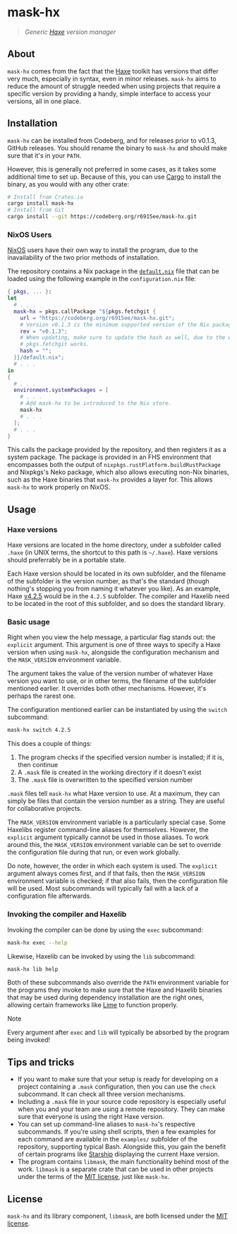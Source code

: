 # mask-hx

> *Generic [Haxe](https://haxe.org) version manager*

## About

`mask-hx` comes from the fact that the [Haxe](https://haxe.org) toolkit
has versions that differ very much, especially in syntax, even in minor
releases.  `mask-hx` aims to reduce the amount of struggle needed when
using projects that require a specific version by providing a handy, simple
interface to access your versions, all in one place.

## Installation

`mask-hx` can be installed from Codeberg, and for releases prior to v0.1.3,
GitHub releases. You should rename the binary to `mask-hx` and should make
sure that it's in your `PATH`.

However, this is generally not preferred in some cases, as it takes some
additional time to set up. Because of this, you can use
[Cargo](https://crates.io) to install the binary, as you would with any
other crate:

```sh
# Install from Crates.io
cargo install mask-hx
# Install from Git
cargo install --git https://codeberg.org/r6915ee/mask-hx.git
```

### NixOS Users

[NixOS](https://nixos.org/) users have their own way to install the program,
due to the inavailability of the two prior methods of installation.

The repository contains a Nix package in the [`default.nix`](./default.nix)
file that can be loaded using the following example in the `configuration.nix`
file:

```nix
{ pkgs, ... }:
let
  # . . .
  mask-hx = pkgs.callPackage "${pkgs.fetchgit {
    url = "https://codeberg.org/r6915ee/mask-hx.git";
    # Version v0.1.3 is the minimum supported version of the Nix package.
    rev = "v0.1.3";
    # When updating, make sure to update the hash as well, due to the way
    # pkgs.fetchgit works.
    hash = "";
  }}/default.nix";
  # . . .
in
{
  # . . .
  environment.systemPackages = [
    # . . .
    # Add mask-hx to be introduced to the Nix store.
    mask-hx
    # . . .
  ];
  # . . .
}
```

This calls the package provided by the repository, and then registers it as a
system package. The package is provided in an FHS environment that encompasses
both the output of `nixpkgs.rustPlatform.buildRustPackage` and Nixpkgs's Neko
package, which also allows executing non-Nix binaries, such as the Haxe
binaries that `mask-hx` provides a layer for. This allows `mask-hx` to work
properly on NixOS.

## Usage

### Haxe versions

Haxe versions are located in the home directory, under a subfolder called
`.haxe` (in UNIX terms, the shortcut to this path is `~/.haxe`). Haxe versions
should preferrably be in a portable state.

Each Haxe version should be located in its own subfolder, and the filename
of the subfolder is the version number, as that's the standard (though
nothing's stopping you from naming it whatever you like). As an example, Haxe
[v4.2.5](https://haxe.org/download/version/4.2.5/) would be in the `4.2.5`
subfolder. The compiler and Haxelib need to be located in the root of this
subfolder, and so does the standard library.

### Basic usage

Right when you view the help message, a particular flag stands out: the
`explicit` argument. This argument is one of three ways to specify a Haxe
version when using `mask-hx`, alongside the configuration mechanism and the
`MASK_VERSION` environment variable.

The argument takes the value of the version number of whatever Haxe
version you want to use, or in other terms, the filename of the subfolder
mentioned earlier. It overrides both other mechanisms. However, it's perhaps
the rarest one.

The configuration mentioned earlier can be instantiated by using the
`switch` subcommand:

```sh
mask-hx switch 4.2.5
```

This does a couple of things:

1. The program checks if the specified version number is installed; if it is,
  then continue
2. A `.mask` file is created in the working directory if it doesn't exist
3. The `.mask` file is overwritten to the specified version number

`.mask` files tell `mask-hx` what Haxe version to use. At a maximum, they
can simply be files that contain the version number as a string. They are
useful for collaborative projects.

The `MASK_VERSION` environment variable is a particularly special case.
Some Haxelibs register command-line aliases for themselves. However, the
`explicit` argument typically cannot be used in those aliases. To work around
this, the `MASK_VERSION` environment variable can be set to override
the configuration file during that run, or even work globally.

Do note, however, the order in which each system is used. The `explicit`
argument always comes first, and if that fails, then the `MASK_VERSION`
environment variable is checked; if that also fails, then the configuration
file will be used. Most subcommands will typically fail with a lack of a
configuration file afterwards.

### Invoking the compiler and Haxelib

Invoking the compiler can be done by using the `exec` subcommand:

```sh
mask-hx exec --help
```

Likewise, Haxelib can be invoked by using the `lib` subcommand:

```sh
mask-hx lib help
```

Both of these subcommands also override the `PATH` environment variable
for the programs they invoke to make sure that the Haxe and Haxelib
binaries that may be used during dependency installation are the right
ones, allowing certain frameworks like [Lime](https://lime.openfl.org/)
to function properly.

> [!NOTE]
> Every argument after `exec` and `lib` will typically be absorbed by the
> program being invoked!

## Tips and tricks

* If you want to make sure that your setup is ready for developing on a
  project containing a `.mask` configuration, then you can use the `check`
  subcommand. It can check all three version mechanisms.
* Including a `.mask` file in your source code repository is especially useful
  when you and your team are using a remote repository. They can make sure
  that everyone is using the right Haxe version.
* You can set up command-line aliases to `mask-hx`'s respective subcommands.
  If you're using shell scripts, then a few examples for each command are
  available in the `examples/` subfolder of the repository, supporting typical
  Bash. Alongside this, you gain the benefit of certain programs like
  [Starship](https://starship.rs/) displaying the current Haxe version.
* The program contains `libmask`, the main functionality behind most of the
  work. `libmask` is a separate crate that can be used in other projects under
  the terms of the [MIT license](LICENSE), just like `mask-hx`.

## License

`mask-hx` and its library component, `libmask`, are both licensed under the
[MIT license](LICENSE).
